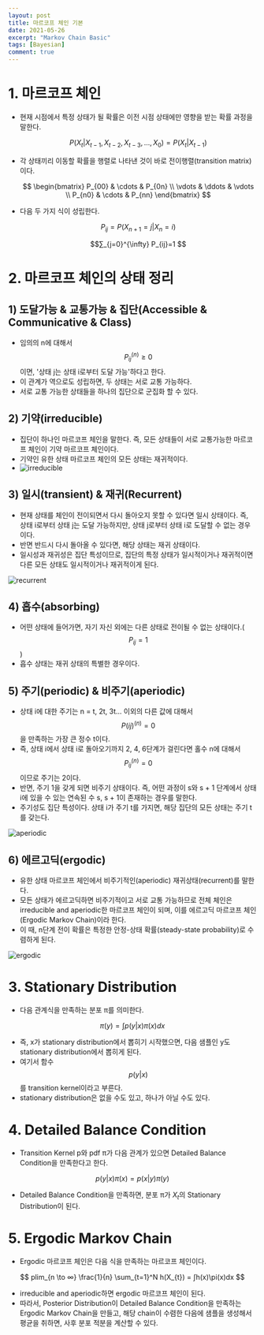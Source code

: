 ```yaml
---
layout: post
title: 마르코프 체인 기본
date: 2021-05-26
excerpt: "Markov Chain Basic"
tags: [Bayesian]
comment: true
---
```



# 1. 마르코프 체인

-   현재 시점에서 특정 상태가 될 확률은 이전 시점 상태에만 영향을 받는 확률 과정을 말한다.

    $$ P(X_{t}|X_{t-1}, X_{t-2}, X_{t-3}, ... , X_{0}) = P(X_{t}|X_{t-1}) $$
    
-   각 상태끼리 이동할 확률을 행렬로 나타낸 것이 바로 전이행렬(transition matrix)이다.

    $$ \begin{bmatrix}
    P_{00} & \cdots & P_{0n} \\
    \vdots & \ddots & \vdots \\
    P_{n0} & \cdots & P_{nn}
    \end{bmatrix} $$

-   다음 두 가지 식이 성립한다.

    $$P_{ij} = P(X_{n+1}=j|X_{n}=i)$$
    
    $$∑_{j=0}^{\infty} P_{ij}=1 $$


# 2. 마르코프 체인의 상태 정리

## 1) 도달가능 & 교통가능 & 집단(Accessible & Communicative & Class)

-   임의의 n에 대해서 $$P_{ij}^{(n)} \ge 0$$이면, '상태 j는 상태 i로부터 도달 가능'하다고 한다.
-   이 관계가 역으로도 성립하면, 두 상태는 서로 교통 가능하다.
-   서로 교통 가능한 상태들을 하나의 집단으로 군집화 할 수 있다.

## 2) 기약(irreducible)

-   집단이 하나인 마르코프 체인을 말한다. 즉, 모든 상태들이 서로 교통가능한 마르코프 체인이 기약 마르코프 체인이다.
-   기약인 유한 상태 마르코프 체인의 모든 상태는 재귀적이다.
-   ![irreducible](/imgs/irreducible.png)

## 3) 일시(transient) & 재귀(Recurrent)

-   현재 상태를 체인이 전이되면서 다시 돌아오지 못할 수 있다면 일시 상태이다. 즉, 상태 i로부터 상태 j는 도달 가능하지만, 상태 j로부터 상태 i로 도달할 수 없는 경우이다.
-   반면 반드시 다시 돌아올 수 있다면, 해당 상태는 재귀 상태이다.
-   일시성과 재귀성은 집단 특성이므로, 집단의 특정 상태가 일시적이거나 재귀적이면 다른 모든 상태도 일시적이거나 재귀적이게 된다.

![recurrent](/imgs/recurrent.png)

## 4) 흡수(absorbing)

-   어떤 상태에 들어가면, 자기 자신 외에는 다른 상태로 전이될 수 없는 상태이다.($$P_{ij} = 1$$)
-   흡수 상태는 재귀 상태의 특별한 경우이다.

## 5) 주기(periodic) & 비주기(aperiodic)

-   상태 i에 대한 주기는 n = t, 2t, 3t... 이외의 다른 값에 대해서 $$P(ij)^{(n)} = 0$$을 만족하는 가장 큰 정수 t이다.
-   즉, 상태 i에서 상태 i로 돌아오기까지 2, 4, 6단계가 걸린다면 홀수 n에 대해서 $$P_{ij}^(n) = 0$$이므로 주기는 2이다.
-   반면, 주기 1을 갖게 되면 비주기 상태이다. 즉, 어떤 과정이 s와 s + 1 단계에서 상태 i에 있을 수 있는 연속된 수 s, s + 1이 존재하는 경우를 말한다.
-   주기성도 집단 특성이다. 상태 i가 주기 t를 가지면, 해당 집단의 모든 상태는 주기 t를 갖는다.

![aperiodic](/imgs/aperiodic.png)

## 6) 에르고딕(ergodic)

-  유한 상태 마르코프 체인에서 비주기적인(aperiodic) 재귀상태(recurrent)를 말한다.
-  모든 상태가 에르고딕하면 비주기적이고 서로 교통 가능하므로 전체 체인은 irreducible and aperiodic한 마르코프 체인이 되며, 이를  에르고딕 마르코프 체인(Ergodic Markov Chain)이라 한다.
-  이 때, n단계 전이 확률은 특정한 안정-상태 확률(steady-state probability)로 수렴하게 된다.

![ergodic](/imgs/ergodic.png)




# 3. Stationary Distribution

-  다음 관계식을 만족하는 분포 π를 의미한다. 

$$ \pi(y) = ∫p(y|x)\pi(x)dx $$

-  즉, x가 stationary distribution에서 뽑히기 시작했으면, 다음 샘플인 y도 stationary distribution에서 뽑히게 된다. 
-  여기서 함수 $$p(y|x)$$를 transition kernel이라고 부른다.
-  stationary distribution은 없을 수도 있고, 하나가 아닐 수도 있다.



# 4. Detailed Balance Condition

- Transition Kernel p와 pdf π가 다음 관계가 있으면 Detailed Balance Condition을 만족한다고 한다.

$$ p(y|x)\pi(x) = p(x|y)\pi(y) $$

-  Detailed Balance Condition을 만족하면, 분포 π가 $X_{t}$의 Stationary Distribution이 된다.



# 5. Ergodic Markov Chain


-  Ergodic 마르코프 체인은 다음 식을 만족하는 마르코프 체인이다.
  
  $$ plim_{n \to ∞} \frac{1}{n} \sum_{t=1}^N h(X_{t}) = ∫h(x)\pi(x)dx $$
  
-  irreducible and aperiodic하면 ergodic 마르코프 체인이 된다.
-  따라서, Posterior Distribution이 Detailed Balance Condition을 만족하는 Ergodic Markov Chain을 만들고, 해당 chain이 수렴한 다음에 샘플을 생성해서 평균을 취하면, 사후 분포 적분을 계산할 수 있다.
